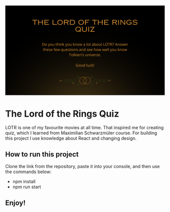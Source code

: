![My Image](./src/assets/lotr-readme.png)

# The Lord of the Rings Quiz

LOTR is one of my favourite movies at all time. That inspired me for creating quiz, which I learned from Maximilian Schwarzmüler course. For building this project I use knowledge about React and changing design.

## How to run this project

Clone the link from the repository, paste it into your console, and then use the commands below:

- npm install
- npm run start

## Enjoy!
